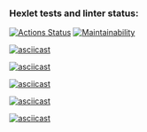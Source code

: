 ### Hexlet tests and linter status:
[![Actions Status](https://github.com/W-i-T/python-project-lvl1/workflows/hexlet-check/badge.svg)](https://github.com/W-i-T/python-project-lvl1/actions)
[![Maintainability](https://api.codeclimate.com/v1/badges/22739ad4a5a7e21f3b1c/maintainability)](https://codeclimate.com/github/W-i-T/python-project-lvl1/maintainability)

 
[![asciicast](https://asciinema.org/a/bfa2de71-0f97-424b-b813-ec95477317b7.png)](https://asciinema.org/a/bfa2de71-0f97-424b-b813-ec95477317b7)

[![asciicast](https://asciinema.org/a/5RMhPkBcuGJ8DTdz124nmVqEG.png)](https://asciinema.org/a/5RMhPkBcuGJ8DTdz124nmVqEG)

[![asciicast](https://asciinema.org/a/QB1JDIKIqIPEo6HSfPUBZFqaT.png)](https://asciinema.org/a/QB1JDIKIqIPEo6HSfPUBZFqaT)

[![asciicast](https://asciinema.org/a/OUbTQW4n5mVY9HcQ6mdF2xlWs.png)](https://asciinema.org/a/OUbTQW4n5mVY9HcQ6mdF2xlWs)

[![asciicast](https://asciinema.org/a/dzAy3UeSSU1dAvoA8E1ZzomM3.png)](https://asciinema.org/a/dzAy3UeSSU1dAvoA8E1ZzomM3)